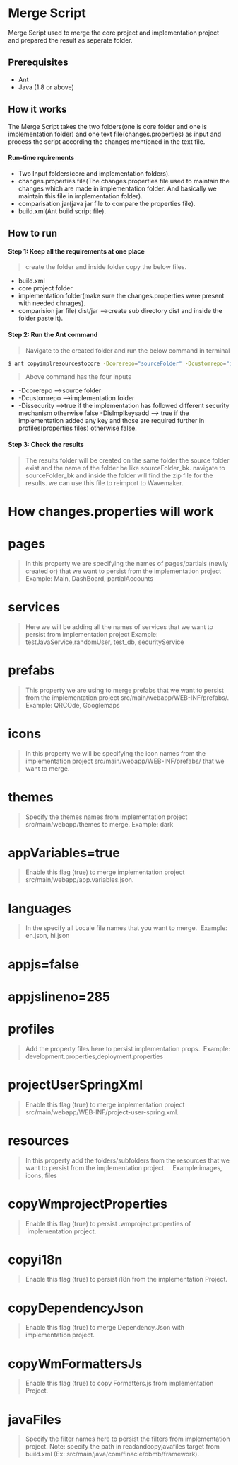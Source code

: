 # Merge Script

Merge Script used to merge the core project and implementation project and prepared the result as seperate folder.

## Prerequisites
- Ant 
- Java (1.8 or above)

## How it works
The Merge Script takes the two folders(one is core folder and one is implementation folder) and one text file(changes.properties) as input and process the script according the changes mentioned in the text file.

#### Run-time rquirements
- Two Input folders(core and implementation folders).
- changes.properties file(The changes.properties file used to maintain the changes which are made in implementation folder. And basically we maintain this file in implementation folder).
- comparisation.jar(java jar file to compare the properties file).
- build.xml(Ant build script file).


## How to run

#### Step 1: Keep all the requirements at one place
> create the folder and inside folder copy the below files.
- build.xml
- core project folder
- implementation folder(make sure the changes.properties were present with needed chnages).
- comparision jar file( dist/jar -->create sub directory dist and inside the folder paste it).

#### Step 2: Run the Ant command
> Navigate to the created folder and run the below command in terminal
``` bash
$ ant copyimplresourcestocore -Dcorerepo="sourceFolder" -Dcustomrepo="implementation" -Dissecurity="false" -DisImplkeysadd="true"
```
> Above command has the four inputs
- -Dcorerepo -->source folder
- -Dcustomrepo -->implementation folder
- -Dissecurity -->true if the implementation has followed different security mechanism otherwise false
-DisImplkeysadd --> true if the implementation added any key and those are required further in profiles(properties files) otherwise false.

#### Step 3: Check the results
> The results folder will be created on the same folder the source folder exist and the name of the folder be like sourceFolder_bk.
> navigate to sourceFolder_bk and inside the folder will find the zip file for the results.
> we can use this file to reimport to Wavemaker.



# How changes.properties will work

# pages
> In this property we are specifying the names of pages/partials (newly created or) that we want to persist from the implementation project
> Example: Main, DashBoard, partialAccounts

# services
> Here we will be adding all the names of services that we want to persist from implementation project
> Example: testJavaService,randomUser, test_db, securityService

# prefabs
> This property we are using to merge prefabs that we want to persist from the implementation project src/main/webapp/WEB-INF/prefabs/.
> Example: QRCOde, Googlemaps

# icons
> In this property we will be specifying the icon names from the implementation project src/main/webapp/WEB-INF/prefabs/ that we want to merge.

# themes
> Specify the themes names from implementation project src/main/webapp/themes to merge.
> Example: dark

# appVariables=true
> Enable this flag (true) to merge implementation project src/main/webapp/app.variables.json.
 
# languages
> In the specify all Locale file names that you want to merge.
>  Example: en.json, hi.json

# appjs=false

# appjslineno=285

# profiles
> Add the property files here to persist implementation props.
>  Example: development.properties,deployment.properties

# projectUserSpringXml
> Enable this flag (true) to merge implementation project src/main/webapp/WEB-INF/project-user-spring.xml.

# resources
> In this property add the folders/subfolders from the resources that we want to persist from the implementation project.
>   Example:images, icons, files

# copyWmprojectProperties
> Enable this flag (true) to persist .wmproject.properties of  implementation project.

# copyi18n
> Enable this flag (true) to persist i18n from the implementation Project.

# copyDependencyJson
> Enable this flag (true) to merge Dependency.Json with implementation project.

# copyWmFormattersJs
> Enable this flag (true) to copy Formatters.js from implementation Project.

# javaFiles
> Specify the filter names here to persist the filters from implementation project.
> Note: specify the path in readandcopyjavafiles target from build.xml (Ex: src/main/java/com/finacle/obmb/framework).